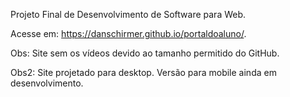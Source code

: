 Projeto Final de Desenvolvimento de Software para Web.

Acesse em: https://danschirmer.github.io/portaldoaluno/.

Obs: Site sem os vídeos devido ao tamanho permitido do GitHub.

Obs2: Site projetado para desktop. Versão para mobile ainda em desenvolvimento.
